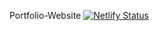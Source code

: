 Portfolio-Website
[![Netlify Status](https://api.netlify.com/api/v1/badges/da70fdfa-c582-45dd-a1f9-f795d5e7c9d0/deploy-status)](https://app.netlify.com/sites/mustafa-kapadia/deploys)
